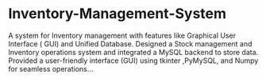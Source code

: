# Inventory-Management-System
A system for Inventory management with features like Graphical User Interface ( GUI) and Unified Database. Designed a Stock management and Inventory operations system and integrated a MySQL backend to store data. Provided a user-friendly interface (GUI) using tkinter ,PyMySQL, and Numpy for seamless operations...

